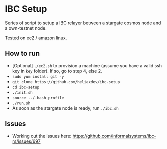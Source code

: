 # IBC Setup

Series of script to setup a IBC relayer between a stargate cosmos node and a own-testnet node.

Tested on ec2 / amazon linux.

## How to run

- [Optional] `./ec2.sh` to provision a machine (assume you have a valid ssh key in `key` folder). If so, go to step 4, else 2.
- `sudo yum install git -y`
- `git clone https://github.com/heliaxdev/ibc-setup`
- `cd ibc-setup`
- `./init.sh`
- `source ../.bash_profile`
- `./run.sh`
- As soon as the stargate node is ready, run `./ibc.sh`

## Issues

- Working out the issues here: https://github.com/informalsystems/ibc-rs/issues/697
